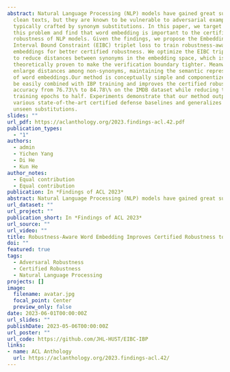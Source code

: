 ```yaml
---
abstract: Natural Language Processing (NLP) models have gained great success on
  clean texts, but they are known to be vulnerable to adversarial examples
  typically crafted by synonym substitutions. In this paper, we target to solve
  this problem and find that word embedding is important to the certified
  robustness of NLP models. Given the findings, we propose the Embedding
  Interval Bound Constraint (EIBC) triplet loss to train robustness-aware word
  embeddings for better certified robustness. We optimize the EIBC triplet loss
  to reduce distances between synonyms in the embedding space, which is
  theoretically proven to make the verification boundary tighter. Meanwhile, we
  enlarge distances among non-synonyms, maintaining the semantic representation
  of word embeddings.Our method is conceptually simple and componentized. It can
  be easily combined with IBP training and improves the certified robust
  accuracy from 76.73\% to 84.78\% on the IMDB dataset while reducing the
  training epochs to half. Experiments demonstrate that our method outperforms
  various state-of-the-art certified defense baselines and generalizes well to
  unseen substitutions.
slides: ""
url_pdf: https://aclanthology.org/2023.findings-acl.42.pdf
publication_types:
  - "1"
authors:
  - admin
  - Yichen Yang
  - Di He
  - Kun He
author_notes:
  - Equal contribution
  - Equal contribution
publication: In *Findings of ACL 2023*
abstract: Natural Language Processing (NLP) models have gained great success on clean texts, but they are known to be vulnerable to adversarial examples typically crafted by synonym substitutions. In this paper, we target to solve this problem and find that word embedding is important to the certified robustness of NLP models. Given the findings, we propose the Embedding Interval Bound Constraint (EIBC) triplet loss to train robustness-aware word embeddings for better certified robustness.
url_dataset: ""
url_project: ""
publication_short: In *Findings of ACL 2023*
url_source: ""
url_video: ""
title: Robustness-Aware Word Embedding Improves Certified Robustness to Adversarial Word Substitutions
doi: ""
featured: true
tags:
  - Adversaral Robustness
  - Certified Robustness
  - Natural Language Processing
projects: []
image:
  filename: avatar.jpg
  focal_point: Center
  preview_only: false
date: 2023-06-01T00:00:00Z
url_slides: ""
publishDate: 2023-05-06T00:00:00Z
url_poster: ""
url_code: https://github.com/JHL-HUST/EIBC-IBP
links:
- name: ACL Anthology
  url: https://aclanthology.org/2023.findings-acl.42/
---
```


